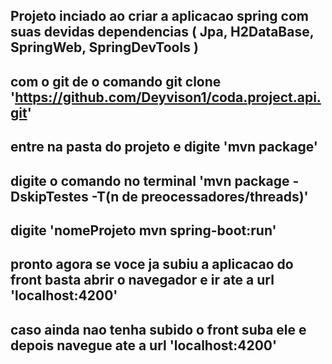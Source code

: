 

## Projeto inciado ao criar a aplicacao spring com suas devidas dependencias ( Jpa, H2DataBase, SpringWeb, SpringDevTools )

## com o git de o comando git clone 'https://github.com/Deyvison1/coda.project.api.git'

## entre na pasta do projeto e digite 'mvn package'

## digite o comando no terminal 'mvn package -DskipTestes -T(n de preocessadores/threads)'

## digite 'nomeProjeto mvn spring-boot:run'

## pronto agora se voce ja subiu a aplicacao do front basta abrir o navegador e ir ate a url 'localhost:4200'

## caso ainda nao tenha subido o front suba ele e depois navegue ate a url 'localhost:4200'



 